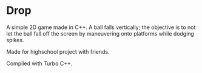 # Drop
A simple 2D game made in C++. A ball falls vertically; the objective is to not let the ball fall off the screen by maneuvering onto platforms while dodging spikes.

Made for highschool project with friends.

Compiled with Turbo C++.
